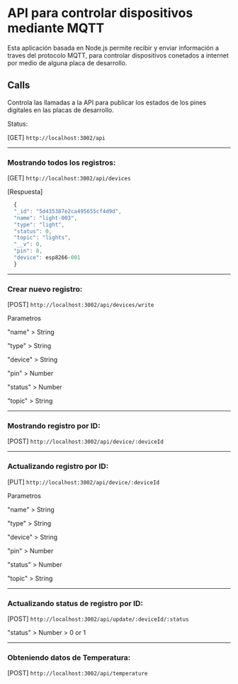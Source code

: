 # API para controlar dispositivos mediante MQTT

Esta aplicación basada en Node.js permite recibir y enviar información a traves del protocolo MQTT, para controlar dispositivos conetados a internet por medio de alguna placa de desarrollo.


## Calls
Controla las llamadas a la API para publicar los estados de los pines digitales en las placas de desarrollo.

Status:

[GET] `http://localhost:3002/api`

-------------------

### Mostrando todos los registros:

[GET] `http://localhost:3002/api/devices`

[Respuesta]

```javascript 
  {
  "_id": "5d435387e2ca495655cf4d9d",
  "name": "light-003",
  "type": "light",
  "status": 0,
  "topic": "lights",
  "__v": 0,
  "pin": 8,
  "device": esp8266-001
  }
```
-------------------

### Crear nuevo registro:

[POST] `http://localhost:3002/api/devices/write`

Parametros

"name"   > String

"type"   > String

"device" > String

"pin"    > Number

"status" > Number

"topic"  > String 


-------------------

### Mostrando registro por ID:

[POST] `http://localhost:3002/api/device/:deviceId`

-------------------

### Actualizando registro por ID:

[PUT] `http://localhost:3002/api/device/:deviceId`

Parametros

"name"   > String

"type"   > String

"device" > String

"pin"    > Number

"status" > Number

"topic"  > String 


-------------------

### Actualizando status de registro por ID:

[POST] `http://localhost:3002/api/update/:deviceId/:status`

"status" > Number > 0 or 1

-------------------

### Obteniendo datos de Temperatura:

[POST] `http://localhost:3002/api/temperature`


